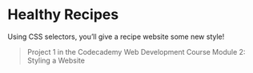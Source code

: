 # Healthy Recipes

Using CSS selectors, you’ll give a recipe website some new style!

> Project 1 in the Codecademy Web Development Course Module 2: Styling a Website